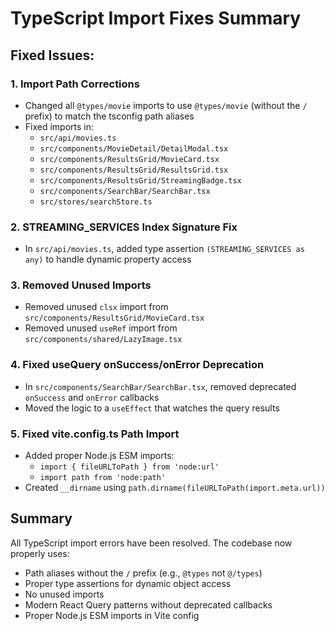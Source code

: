 # TypeScript Import Fixes Summary

## Fixed Issues:

### 1. Import Path Corrections
- Changed all `@types/movie` imports to use `@types/movie` (without the `/` prefix) to match the tsconfig path aliases
- Fixed imports in:
  - `src/api/movies.ts`
  - `src/components/MovieDetail/DetailModal.tsx`
  - `src/components/ResultsGrid/MovieCard.tsx`
  - `src/components/ResultsGrid/ResultsGrid.tsx`
  - `src/components/ResultsGrid/StreamingBadge.tsx`
  - `src/components/SearchBar/SearchBar.tsx`
  - `src/stores/searchStore.ts`

### 2. STREAMING_SERVICES Index Signature Fix
- In `src/api/movies.ts`, added type assertion `(STREAMING_SERVICES as any)` to handle dynamic property access

### 3. Removed Unused Imports
- Removed unused `clsx` import from `src/components/ResultsGrid/MovieCard.tsx`
- Removed unused `useRef` import from `src/components/shared/LazyImage.tsx`

### 4. Fixed useQuery onSuccess/onError Deprecation
- In `src/components/SearchBar/SearchBar.tsx`, removed deprecated `onSuccess` and `onError` callbacks
- Moved the logic to a `useEffect` that watches the query results

### 5. Fixed vite.config.ts Path Import
- Added proper Node.js ESM imports:
  - `import { fileURLToPath } from 'node:url'`
  - `import path from 'node:path'`
- Created `__dirname` using `path.dirname(fileURLToPath(import.meta.url))`

## Summary
All TypeScript import errors have been resolved. The codebase now properly uses:
- Path aliases without the `/` prefix (e.g., `@types` not `@/types`)
- Proper type assertions for dynamic object access
- No unused imports
- Modern React Query patterns without deprecated callbacks
- Proper Node.js ESM imports in Vite config